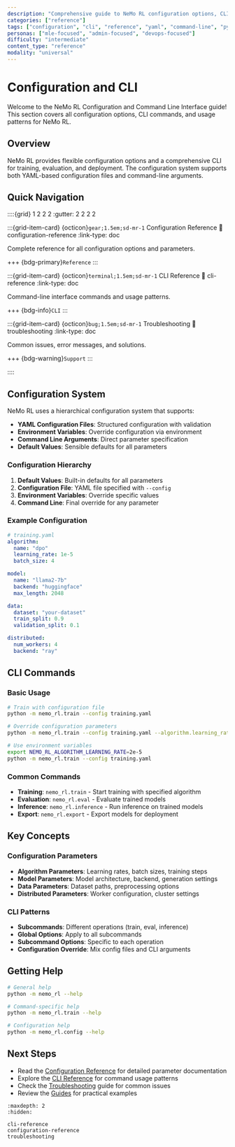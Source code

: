 ```yaml
---
description: "Comprehensive guide to NeMo RL configuration options, CLI commands, and usage patterns for training, evaluation, and deployment"
categories: ["reference"]
tags: ["configuration", "cli", "reference", "yaml", "command-line", "python-api"]
personas: ["mle-focused", "admin-focused", "devops-focused"]
difficulty: "intermediate"
content_type: "reference"
modality: "universal"
---
```


# Configuration and CLI

Welcome to the NeMo RL Configuration and Command Line Interface guide! This section covers all configuration options, CLI commands, and usage patterns for NeMo RL.

## Overview

NeMo RL provides flexible configuration options and a comprehensive CLI for training, evaluation, and deployment. The configuration system supports both YAML-based configuration files and command-line arguments.

## Quick Navigation

::::{grid} 1 2 2 2
:gutter: 2 2 2 2

:::{grid-item-card} {octicon}`gear;1.5em;sd-mr-1` Configuration Reference
:link: configuration-reference
:link-type: doc

Complete reference for all configuration options and parameters.

+++
{bdg-primary}`Reference`
:::

:::{grid-item-card} {octicon}`terminal;1.5em;sd-mr-1` CLI Reference
:link: cli-reference
:link-type: doc

Command-line interface commands and usage patterns.

+++
{bdg-info}`CLI`
:::

:::{grid-item-card} {octicon}`bug;1.5em;sd-mr-1` Troubleshooting
:link: troubleshooting
:link-type: doc

Common issues, error messages, and solutions.

+++
{bdg-warning}`Support`
:::

::::

## Configuration System

NeMo RL uses a hierarchical configuration system that supports:

- **YAML Configuration Files**: Structured configuration with validation
- **Environment Variables**: Override configuration via environment
- **Command Line Arguments**: Direct parameter specification
- **Default Values**: Sensible defaults for all parameters

### Configuration Hierarchy

1. **Default Values**: Built-in defaults for all parameters
2. **Configuration File**: YAML file specified with `--config`
3. **Environment Variables**: Override specific values
4. **Command Line**: Final override for any parameter

### Example Configuration

```yaml
# training.yaml
algorithm:
  name: "dpo"
  learning_rate: 1e-5
  batch_size: 4

model:
  name: "llama2-7b"
  backend: "huggingface"
  max_length: 2048

data:
  dataset: "your-dataset"
  train_split: 0.9
  validation_split: 0.1

distributed:
  num_workers: 4
  backend: "ray"
```

## CLI Commands

### Basic Usage

```bash
# Train with configuration file
python -m nemo_rl.train --config training.yaml

# Override configuration parameters
python -m nemo_rl.train --config training.yaml --algorithm.learning_rate 2e-5

# Use environment variables
export NEMO_RL_ALGORITHM_LEARNING_RATE=2e-5
python -m nemo_rl.train --config training.yaml
```

### Common Commands

- **Training**: `nemo_rl.train` - Start training with specified algorithm
- **Evaluation**: `nemo_rl.eval` - Evaluate trained models
- **Inference**: `nemo_rl.inference` - Run inference on trained models
- **Export**: `nemo_rl.export` - Export models for deployment

## Key Concepts

### Configuration Parameters

- **Algorithm Parameters**: Learning rates, batch sizes, training steps
- **Model Parameters**: Model architecture, backend, generation settings
- **Data Parameters**: Dataset paths, preprocessing options
- **Distributed Parameters**: Worker configuration, cluster settings

### CLI Patterns

- **Subcommands**: Different operations (train, eval, inference)
- **Global Options**: Apply to all subcommands
- **Subcommand Options**: Specific to each operation
- **Configuration Override**: Mix config files and CLI arguments

## Getting Help

```bash
# General help
python -m nemo_rl --help

# Command-specific help
python -m nemo_rl.train --help

# Configuration help
python -m nemo_rl.config --help
```

## Next Steps

- Read the [Configuration Reference](configuration-reference) for detailed parameter documentation
- Explore the [CLI Reference](cli-reference) for command usage patterns
- Check the [Troubleshooting](troubleshooting) guide for common issues
- Review the [Guides](../guides/index) for practical examples

```{toctree}
:maxdepth: 2
:hidden:

cli-reference
configuration-reference
troubleshooting
``` 